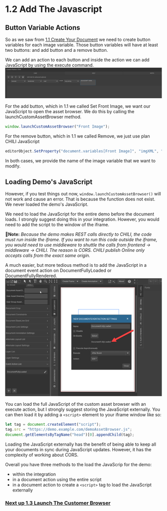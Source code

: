 # 1.2 Add The Javascript
## Button Variable Actions
So as we saw from [1.1 Create Your Document](https://seancrowe.github.io/chili-custom-asset-browser-demo/testing/create_your_document) we need to create button variables for each image variable. Those button variables will have at least two buttons: and add button and a remove button.

We can add an action to each button and inside the action we can add JavaScript by using the execute command.
<img src="../assets/editor_javascript.png" />

For the add button, which in 1.1 we called Set Front Image, we want our JavaScript to open the asset browser. We do this by calling the launchCustomAssetBrowser method.
```javascript
window.launchCustomAssetBrowser("Front Image");
```
For the remove button, which in 1.1 we called Remove, we just use plan CHILI JavaScript
```javascript
editorObject.SetProperty("document.variables[Front Image]", "imgXML", "");
```
In both cases, we provide the name of the image variable that we want to modify.

## Loading Demo's JavaScript
However, if you test things out now, ``window.launchCustomAssetBrowser()`` will not work and cause an error. That is because the function does not exist. We never loaded the demo's JavaScript.

We need to load the JavaScript for the entire demo before the document loads. I strongly suggest doing this in your integration. However, you would need to add the script to the window of the iframe.

📃**Note:**
*Because the demo makes REST calls directly to CHILI, the code must run inside the iframe. If you want to run this code outside the iframe, you would need to use middleware to shuttle the calls from frontend -> middleware -> CHILI. The reason is CORS. CHILI publish Online only accepts calls from the exact same origin.*

A much easier, but more tedious method is to add the JavaScript in a document event action on DocumentFullyLoaded or DocumentFullyRendered.
<img src="./assets/editor_documentEvents.png" />

You can load the full JavaScript of the custom asset browser with an execute action, but I strongly suggest storing the JavaScript externally. You can then load it by adding a ``<script>`` element to your iframe window like so:
```javascript
let tag = document.createElement("script");
tag.src = "https://demo.example.com/demoAssetBrowser.js";
document.getElementsByTagName("head")[0].appendChild(tag);
```

Loading the JavaScript externally has the benefit of being able to keep all your documents in sync during JavaScript updates. However, it has the complexity of working about CORS.

Overall you have three methods to the load the JavaScrip for the demo:
- within the integration
- in a document action using the entire script
- in a document action to create a ``<script>`` tag to load the JavaScript externally

### [Next up 1.3 Launch The Customer Browser](https://seancrowe.github.io/chili-custom-asset-browser-demo/testing/launch_the_customer_browser)